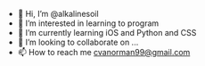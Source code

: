 - 👋 Hi, I’m @alkalinesoil
- 👀 I’m interested in learning to program
- 🌱 I’m currently learning iOS and Python and CSS
- 💞️ I’m looking to collaborate on ...
- 📫 How to reach me cvanorman99@gmail.com

<!---
alkalinesoil/alkalinesoil is a ✨ special ✨ repository because its `README.md` (this file) appears on your GitHub profile.
You can click the Preview link to take a look at your changes.
--->
